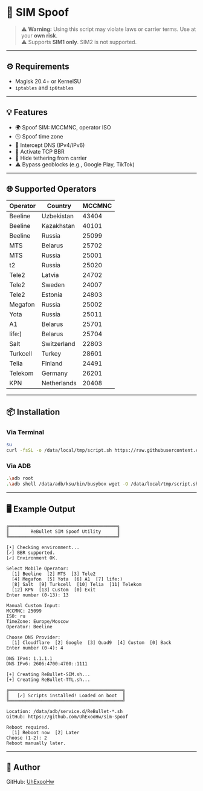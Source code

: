 # 🚀 SIM Spoof

> ⚠️ **Warning:** Using this script may violate laws or carrier terms. Use at your **own risk**.  
> ⚠️ Supports **SIM1 only**. SIM2 is not supported.

---

## ⚙️ Requirements

- Magisk 20.4+ or KernelSU
- `iptables` and `ip6tables`

---

## 💡 Features

- 🌍 Spoof SIM: MCCMNC, operator ISO
- 🕓 Spoof time zone
- 🔐 Intercept DNS (IPv4/IPv6)
- 🚀 Activate TCP BBR
- 📶 Hide tethering from carrier
- ⚠️ Bypass geoblocks (e.g., Google Play, TikTok)

---

## 🌐 Supported Operators

| Operator     | Country        | MCCMNC |
|--------------|----------------|--------|
| Beeline      | Uzbekistan     | 43404  |
| Beeline      | Kazakhstan     | 40101  |
| Beeline      | Russia         | 25099  |
| MTS          | Belarus        | 25702  |
| MTS          | Russia         | 25001  |
| t2           | Russia         | 25020  |
| Tele2        | Latvia         | 24702  |
| Tele2        | Sweden         | 24007  |
| Tele2        | Estonia        | 24803  |
| Megafon      | Russia         | 25002  |
| Yota         | Russia         | 25011  |
| A1           | Belarus        | 25701  |
| life:)       | Belarus        | 25704  |
| Salt         | Switzerland    | 22803  |
| Turkcell     | Turkey         | 28601  |
| Telia        | Finland        | 24491  |
| Telekom      | Germany        | 26201  |
| KPN          | Netherlands    | 20408  |

---

## 📦 Installation

### Via Terminal

```bash
su
curl -fsSL -o /data/local/tmp/script.sh https://raw.githubusercontent.com/UhExooHw/sim-spoof/main/data/local/tmp/script.sh && chmod +x /data/local/tmp/script.sh && sh /data/local/tmp/script.sh
```

### Via ADB

```bash
.\adb root
.\adb shell /data/adb/ksu/bin/busybox wget -O /data/local/tmp/script.sh https://raw.githubusercontent.com/UhExooHw/sim-spoof/main/data/local/tmp/script.sh && .\adb shell chmod +x /data/local/tmp/script.sh && .\adb shell sh /data/local/tmp/script.sh
```

---

## 🖥 Example Output

```
╔════════════════════════════════════════╗
║        ReBullet SIM Spoof Utility      ║
╚════════════════════════════════════════╝

[•] Checking environment...
[✓] BBR supported.
[✓] Environment OK.

Select Mobile Operator:
  [1] Beeline  [2] MTS  [3] Tele2
  [4] Megafon  [5] Yota  [6] A1  [7] life:)
  [8] Salt  [9] Turkcell  [10] Telia  [11] Telekom
  [12] KPN  [13] Custom  [0] Exit
Enter number (0-13): 13

Manual Custom Input:
MCCMNC: 25099
ISO: ru
TimeZone: Europe/Moscow
Operator: Beeline

Choose DNS Provider:
  [1] Cloudflare  [2] Google  [3] Quad9  [4] Custom  [0] Back
Enter number (0-4): 4

DNS IPv4: 1.1.1.1
DNS IPv6: 2606:4700:4700::1111

[+] Creating ReBullet-SIM.sh...
[+] Creating ReBullet-TTL.sh...

╔══════════════════════════════════════════╗
║   [✓] Scripts installed! Loaded on boot  ║
╚══════════════════════════════════════════╝

Location: /data/adb/service.d/ReBullet-*.sh
GitHub: https://github.com/UhExooHw/sim-spoof

Reboot required.
  [1] Reboot now  [2] Later
Choose (1-2): 2
Reboot manually later.
```

---

## 👤 Author

GitHub: [UhExooHw](https://github.com/UhExooHw)
